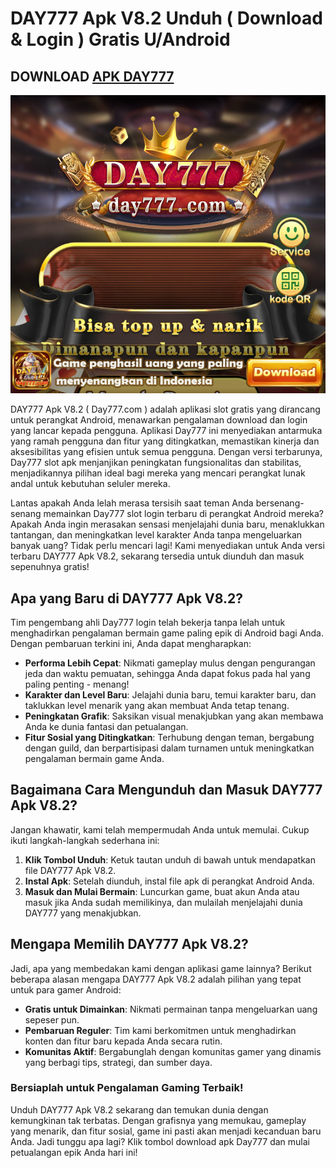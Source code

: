 # DAY777 Apk V8.2 Unduh ( Download & Login ) Gratis U/Android

## DOWNLOAD [APK DAY777](https://t.ly/raffi888/)

![Screenshot_12](https://raw.githubusercontent.com/day777-apk/.github/refs/heads/main/Screenshot_39.png)

DAY777 Apk V8.2 ( Day777.com ) adalah aplikasi slot gratis yang dirancang untuk perangkat Android, menawarkan pengalaman download dan login yang lancar kepada pengguna. Aplikasi Day777 ini menyediakan antarmuka yang ramah pengguna dan fitur yang ditingkatkan, memastikan kinerja dan aksesibilitas yang efisien untuk semua pengguna. Dengan versi terbarunya, Day777 slot apk menjanjikan peningkatan fungsionalitas dan stabilitas, menjadikannya pilihan ideal bagi mereka yang mencari perangkat lunak andal untuk kebutuhan seluler mereka.

Lantas apakah Anda lelah merasa tersisih saat teman Anda bersenang-senang memainkan Day777 slot login terbaru di perangkat Android mereka? Apakah Anda ingin merasakan sensasi menjelajahi dunia baru, menaklukkan tantangan, dan meningkatkan level karakter Anda tanpa mengeluarkan banyak uang? Tidak perlu mencari lagi! Kami menyediakan untuk Anda versi terbaru DAY777 Apk V8.2, sekarang tersedia untuk diunduh dan masuk sepenuhnya gratis!

## Apa yang Baru di DAY777 Apk V8.2?

Tim pengembang ahli Day777 login telah bekerja tanpa lelah untuk menghadirkan pengalaman bermain game paling epik di Android bagi Anda. Dengan pembaruan terkini ini, Anda dapat mengharapkan:

* **Performa Lebih Cepat**: Nikmati gameplay mulus dengan pengurangan jeda dan waktu pemuatan, sehingga Anda dapat fokus pada hal yang paling penting - menang!
* **Karakter dan Level Baru**: Jelajahi dunia baru, temui karakter baru, dan taklukkan level menarik yang akan membuat Anda tetap tenang.
* **Peningkatan Grafik**: Saksikan visual menakjubkan yang akan membawa Anda ke dunia fantasi dan petualangan.
* **Fitur Sosial yang Ditingkatkan**: Terhubung dengan teman, bergabung dengan guild, dan berpartisipasi dalam turnamen untuk meningkatkan pengalaman bermain game Anda.

## Bagaimana Cara Mengunduh dan Masuk DAY777 Apk V8.2?

Jangan khawatir, kami telah mempermudah Anda untuk memulai. Cukup ikuti langkah-langkah sederhana ini:

1. **Klik Tombol Unduh**: Ketuk tautan unduh di bawah untuk mendapatkan file DAY777 Apk V8.2.
2. **Instal Apk**: Setelah diunduh, instal file apk di perangkat Android Anda.
3. **Masuk dan Mulai Bermain**: Luncurkan game, buat akun Anda atau masuk jika Anda sudah memilikinya, dan mulailah menjelajahi dunia DAY777 yang menakjubkan.

## Mengapa Memilih DAY777 Apk V8.2?

Jadi, apa yang membedakan kami dengan aplikasi game lainnya? Berikut beberapa alasan mengapa DAY777 Apk V8.2 adalah pilihan yang tepat untuk para gamer Android:

* **Gratis untuk Dimainkan**: Nikmati permainan tanpa mengeluarkan uang sepeser pun.
* **Pembaruan Reguler**: Tim kami berkomitmen untuk menghadirkan konten dan fitur baru kepada Anda secara rutin.
* **Komunitas Aktif**: Bergabunglah dengan komunitas gamer yang dinamis yang berbagi tips, strategi, dan sumber daya.

### Bersiaplah untuk Pengalaman Gaming Terbaik!

Unduh DAY777 Apk V8.2 sekarang dan temukan dunia dengan kemungkinan tak terbatas. Dengan grafisnya yang memukau, gameplay yang menarik, dan fitur sosial, game ini pasti akan menjadi kecanduan baru Anda. Jadi tunggu apa lagi? Klik tombol download apk Day777 dan mulai petualangan epik Anda hari ini!
